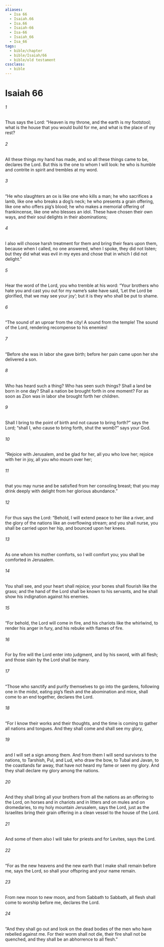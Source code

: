 ```yaml
---
aliases:
  - Isa 66
  - Isaiah.66
  - Isa.66
  - Isaiah-66
  - Isa-66
  - Isaiah_66
  - Isa_66
tags:
  - bible/chapter
  - bible/Isaiah/66
  - bible/old testament
cssclass:
  - bible
---
```


# Isaiah 66

###### 1
Thus says the Lord: “Heaven is my throne, and the earth is my footstool; what is the house that you would build for me, and what is the place of my rest?
###### 2
All these things my hand has made, and so all these things came to be, declares the Lord. But this is the one to whom I will look: he who is humble and contrite in spirit and trembles at my word.
###### 3
“He who slaughters an ox is like one who kills a man; he who sacrifices a lamb, like one who breaks a dog’s neck; he who presents a grain offering, like one who offers pig’s blood; he who makes a memorial offering of frankincense, like one who blesses an idol. These have chosen their own ways, and their soul delights in their abominations;
###### 4
I also will choose harsh treatment for them and bring their fears upon them, because when I called, no one answered, when I spoke, they did not listen; but they did what was evil in my eyes and chose that in which I did not delight.”
###### 5
Hear the word of the Lord, you who tremble at his word: “Your brothers who hate you and cast you out for my name’s sake have said, ‘Let the Lord be glorified, that we may see your joy’; but it is they who shall be put to shame.
###### 6
“The sound of an uproar from the city! A sound from the temple! The sound of the Lord, rendering recompense to his enemies!
###### 7
“Before she was in labor she gave birth; before her pain came upon her she delivered a son.
###### 8
Who has heard such a thing? Who has seen such things? Shall a land be born in one day? Shall a nation be brought forth in one moment? For as soon as Zion was in labor she brought forth her children.
###### 9
Shall I bring to the point of birth and not cause to bring forth?” says the Lord; “shall I, who cause to bring forth, shut the womb?” says your God.
###### 10
“Rejoice with Jerusalem, and be glad for her, all you who love her; rejoice with her in joy, all you who mourn over her;
###### 11
that you may nurse and be satisfied from her consoling breast; that you may drink deeply with delight from her glorious abundance.”
###### 12
For thus says the Lord: “Behold, I will extend peace to her like a river, and the glory of the nations like an overflowing stream; and you shall nurse, you shall be carried upon her hip, and bounced upon her knees.
###### 13
As one whom his mother comforts, so I will comfort you; you shall be comforted in Jerusalem.
###### 14
You shall see, and your heart shall rejoice; your bones shall flourish like the grass; and the hand of the Lord shall be known to his servants, and he shall show his indignation against his enemies.
###### 15
“For behold, the Lord will come in fire, and his chariots like the whirlwind, to render his anger in fury, and his rebuke with flames of fire.
###### 16
For by fire will the Lord enter into judgment, and by his sword, with all flesh; and those slain by the Lord shall be many.
###### 17
“Those who sanctify and purify themselves to go into the gardens, following one in the midst, eating pig’s flesh and the abomination and mice, shall come to an end together, declares the Lord.
###### 18
“For I know their works and their thoughts, and the time is coming to gather all nations and tongues. And they shall come and shall see my glory,
###### 19
and I will set a sign among them. And from them I will send survivors to the nations, to Tarshish, Pul, and Lud, who draw the bow, to Tubal and Javan, to the coastlands far away, that have not heard my fame or seen my glory. And they shall declare my glory among the nations.
###### 20
And they shall bring all your brothers from all the nations as an offering to the Lord, on horses and in chariots and in litters and on mules and on dromedaries, to my holy mountain Jerusalem, says the Lord, just as the Israelites bring their grain offering in a clean vessel to the house of the Lord.
###### 21
And some of them also I will take for priests and for Levites, says the Lord.
###### 22
“For as the new heavens and the new earth that I make shall remain before me, says the Lord, so shall your offspring and your name remain.
###### 23
From new moon to new moon, and from Sabbath to Sabbath, all flesh shall come to worship before me, declares the Lord.
###### 24
“And they shall go out and look on the dead bodies of the men who have rebelled against me. For their worm shall not die, their fire shall not be quenched, and they shall be an abhorrence to all flesh.”


